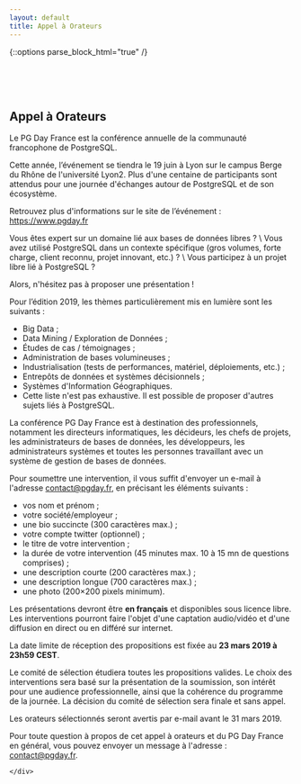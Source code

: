 ```yaml
---
layout: default
title: Appel à Orateurs
---
```


{::options parse_block_html="true" /}

<br/>
<br/>
<br/>


<div class="container">
<div class="row well">
<div class="col-xs-12 col-md-12">



<!--
<b>L'Appel à Orateurs est clos</b>
-->
    
<!--    
<h3><b>Prolongation Date limite des propositions.</b></h3>
<p>
La date limite de réception des propositions a été repoussée au 2 mars 2018 à 23h59 CEST
</p>
-->

## Appel à Orateurs 
    
Le PG Day France est la conférence annuelle de la communauté francophone de PostgreSQL.

Cette année, l’événement se tiendra le 19 juin à Lyon sur le campus Berge du Rhône de l'université Lyon2. 
Plus d'une centaine de participants sont attendus pour une journée d'échanges autour de PostgreSQL et de son écosystème.

Retrouvez plus d'informations sur le site de l’événement : https://www.pgday.fr

Vous êtes expert sur un domaine lié aux bases de données libres ? \\
Vous avez utilisé PostgreSQL dans un contexte spécifique (gros volumes, forte charge, client reconnu, projet innovant, etc.) ? \\
Vous participez à un projet libre lié à PostgreSQL ?

Alors, n'hésitez pas à proposer une présentation !

Pour l’édition 2019, les thèmes particulièrement mis en lumière sont les suivants :

* Big Data ;
* Data Mining / Exploration de Données ;
* Études de cas / témoignages ;
* Administration de bases volumineuses ;
* Industrialisation (tests de performances, matériel, déploiements, etc.) ;
* Entrepôts de données et systèmes décisionnels ;
* Systèmes d'Information Géographiques.
* Cette liste n'est pas exhaustive. Il est possible de proposer d'autres sujets liés à PostgreSQL.

La conférence PG Day France est à destination des professionnels, notamment les directeurs informatiques, les décideurs, les chefs de projets, les administrateurs de bases de données, les développeurs, les administrateurs systèmes et toutes les personnes travaillant avec un système de gestion de bases de données.

Pour soumettre une intervention, il vous suffit d'envoyer un e-mail à l'adresse contact@pgday.fr, en précisant les éléments suivants :

* vos nom et prénom ;
* votre société/employeur ;
* une bio succincte (300 caractères max.) ;
* votre compte twitter (optionnel) ;
* le titre de votre intervention ;
* la durée de votre intervention (45 minutes max. 10 à 15 mn de questions comprises) ;
* une description courte (200 caractères max.) ;
* une description longue (700 caractères max.) ;
* une photo (200×200 pixels minimum).

Les présentations devront être **en français** et disponibles sous licence 
libre. Les interventions pourront faire l'objet d'une captation audio/vidéo et 
d'une diffusion en direct ou en différé sur internet.

La date limite de réception des propositions est fixée au **23 mars 2019 à 23h59 CEST**.

Le comité de sélection étudiera toutes les propositions valides. Le choix des interventions sera basé sur la présentation de la soumission, son intérêt pour une audience professionnelle, ainsi que la cohérence du programme de la journée. La décision du comité de sélection sera finale et sans appel.

Les orateurs sélectionnés seront avertis par e-mail avant le 31 mars 2019.

Pour toute question à propos de cet appel à orateurs et du PG Day France en général, vous pouvez envoyer un message à l'adresse : contact@pgday.fr.

<!--
      <h3><b>Appel à Orateurs.</b></h3>


      <p>
      Le PG Day France est la conférence annuelle de la communauté francophone de PostgreSQL. 
      Cette année, l’événement se tiendra le 26 juin à Marseille au théâtre Joliette. 
      Plus d'une centaine de participants sont attendus pour une journée d'échanges autour de 
      PostgreSQL et de ses projets associés.. Retrouvez
      plus d'informations sur le site de l’événement : <a
      href="http://www.pgday.fr">http://www.pgday.fr</a>
      </p><p>
      Vous êtes expert sur un domaine lié aux bases de données libres ? <br/>
      Vous avez utilisé PostgreSQL dans un contexte spécifique (gros volumes,
      forte charge, client reconnu, projet innovant, etc.) ? <br/>
      Vous participez à un projet libre lié à PostgreSQL ? <br/>
      Alors n'hésitez pas à proposer une présentation !
      </p><p>
      Pour l’édition 2018, les thèmes particulièrement mis en lumière sont
      les suivants :
      </p>
      <ul>
        <li>Big Data </li>
        <li>Data Mining / Exploration de Données</li>
        <li>Études de cas / témoignages </li>
        <li>Administration de bases volumineuses</li>
        <li>Industrialisation (tests de performances, matériel, déploiements, etc.)</li>
        <li>Entrepôts de données et systèmes décisionnels</li>
        <li>Systèmes d'Information Géographiques</li>
      </ul>
      <p>
      Cette liste n'est pas exhaustive. Il est possible de proposer d'autres
      sujets liés à PostgreSQL.
      </p><p>
          La conférence PG Day France est à destination des professionnels, 
          notamment les directeurs informatiques, les décideurs, les chefs de 
          projets, les administrateurs de bases de données, les développeurs, 
          les administrateurs systèmes et toutes les personnes travaillant avec 
          un système de gestion de bases de données.
      </p><p>
      Pour soumettre une intervention, il vous suffit d'envoyer un e-mail à
      l'adresse <a href="mailto:contact@pgday.fr" >contact@pgday.fr</a>, en
      précisant les éléments suivants :
      </p>
      <ul>
        <li>vos nom et prénom</li>
        <li>votre société/employeur</li>
        <li>une bio succincte (300 caractères max.)</li>
        <li>votre compte twitter (optionnel)</li>
        <li>le titre de votre intervention</li>
        <li>la durée de votre intervention (45 min. max.)</li>
        <li>une description courte (200 caractères max.)</li>
        <li>une description longue (700 caractères max.)</li>
        <li>une photo (200x200 pixels minimum)</li>
      </ul>
      <p>
      Les interventions devront être <b>en français</b> et disponibles sous
      licence libre. Les interventions pourront faire l'objet d'une
      captation audio/vidéo et d'une diffusion sur internet.
      </p><p>
      <b>La date limite de réception des propositions est fixée au 23 février 
        2018 à 23h59 CEST.</b>
      </p>
      <p>
      Le <a href='/apropos'>comité de sélection</a> 
      étudiera toutes les propositions valides. Le choix 
      des sessions sera basé sur la présentation de la soumission, son intérêt 
      pour une audience professionnelle, la cohérence du programme de la journée. 
      La décision du comité de sélection sera finale et sans appel. 
      Les membres du comité s'expriment en leur nom propre. Leurs choix ne reflètent 
      pas la position de leur employeur.
      </p>
      <p>
      Les orateurs sélectionnés seront avertis par e-mail avant le 16 mars 2018.
      </p>
      <p>
      Pour toute question à propos de cet appel à conférenciers et du PGDay
      France en général, vous pouvez envoyer un message à l'adresse : <a
      href="mailto:contact@pgday.fr" >contact@pgday.fr</a>
      </p>

-->

    </div>
  </div>
</div>
